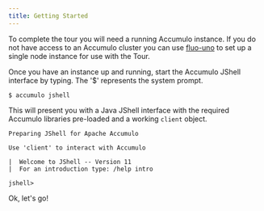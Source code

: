 ```yaml
---
title: Getting Started
---
```


To complete the tour you will need a running Accumulo instance. If you do not have access to an 
Accumulo cluster you can use [fluo-uno] to set up a single node instance for use with the Tour.

Once you have an instance up and running, start the Accumulo JShell interface by typing. The '$' 
represents the system prompt.

```
$ accumulo jshell
```

This will present you with a Java JShell interface with the required Accumulo libraries pre-loaded 
and a working ```client``` object.

```
Preparing JShell for Apache Accumulo

Use 'client' to interact with Accumulo

|  Welcome to JShell -- Version 11
|  For an introduction type: /help intro

jshell>
```

Ok, let's go!

[fluo-uno]: https://github.com/apache/fluo-uno
